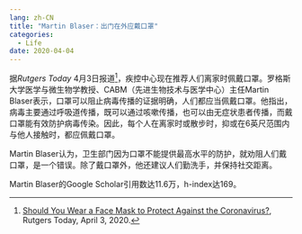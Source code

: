 ```yaml
---
lang: zh-CN
title: "Martin Blaser：出门在外应戴口罩"
categories:
  - Life
date: 2020-04-04
---
```


据*Rutgers Today* 4月3日报道[^1]，疾控中心现在推荐人们离家时佩戴口罩。罗格斯大学医学与微生物学教授、CABM（先进生物技术与医学中心）主任Martin Blaser表示，口罩可以阻止病毒传播的证据明确，人们都应当佩戴口罩。他指出，病毒主要通过呼吸道传播，既可以通过咳嗽传播，也可以由无症状患者传播，而戴口罩能有效防护病毒传染。因此，每个人在离家时或散步时，抑或在6英尺范围内与他人接触时，都应佩戴口罩。

Martin Blaser认为，卫生部门因为口罩不能提供最高水平的防护，就劝阻人们戴口罩，是一个错误。除了戴口罩外，他还建议人们勤洗手，并保持社交距离。

Martin Blaser的Google Scholar引用数达11.6万，h-index达169。

[^1]: [Should You Wear a Face Mask to Protect Against the Coronavirus?](https://www.rutgers.edu/news/should-you-wear-face-mask-protect-against-coronavirus), Rutgers Today, April 3, 2020.
